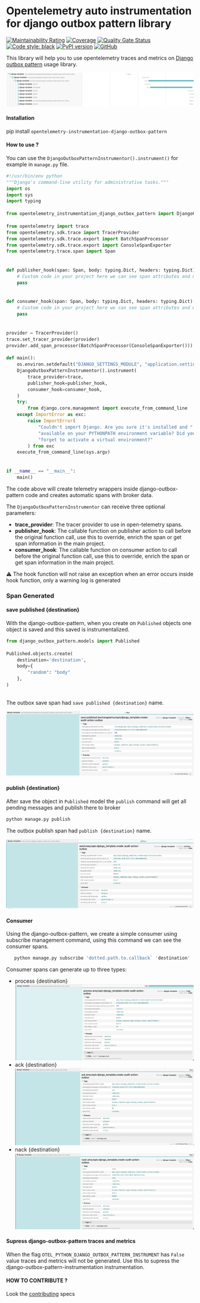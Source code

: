 # Opentelemetry auto instrumentation for django outbox pattern library

[//]: # ([![Build Status]&#40;https://dev.azure.com/juntos-somos-mais-loyalty/python/_apis/build/status/juntossomosmais.opentelemetry-instrumentation-django-outbox-pattern?branchName=main&#41;]&#40;https://dev.azure.com/juntos-somos-mais-loyalty/python/_build/latest?definitionId=272&branchName=main&#41;)
[![Maintainability Rating](https://sonarcloud.io/api/project_badges/measure?project=juntossomosmais_opentelemetry-instrumentation-django-outbox-pattern&metric=sqale_rating&token=80cebbac184a793f8d0be7a3bbe9792f47a6ef23)](https://sonarcloud.io/summary/new_code?id=juntossomosmais_opentelemetry-instrumentation-django-outbox-pattern)
[![Coverage](https://sonarcloud.io/api/project_badges/measure?project=juntossomosmais_opentelemetry-instrumentation-django-outbox-pattern&metric=coverage&token=80cebbac184a793f8d0be7a3bbe9792f47a6ef23)](https://sonarcloud.io/summary/new_code?id=juntossomosmais_opentelemetry-instrumentation-django-outbox-pattern)
[![Quality Gate Status](https://sonarcloud.io/api/project_badges/measure?project=juntossomosmais_opentelemetry-instrumentation-django-outbox-pattern&metric=alert_status&token=80cebbac184a793f8d0be7a3bbe9792f47a6ef23)](https://sonarcloud.io/summary/new_code?id=juntossomosmais_opentelemetry-instrumentation-django-outbox-pattern)
[![Code style: black](https://img.shields.io/badge/code%20style-black-000000.svg)](https://github.com/ambv/black)
[![PyPI version](https://badge.fury.io/py/opentelemetry-instrumentation-django-outbox-pattern.svg)](https://badge.fury.io/py/opentelemetry-instrumentation-django-outbox-pattern)
[![GitHub](https://img.shields.io/github/license/mashape/apistatus.svg)](https://github.com/juntossomosmais/opentelemetry-instrumentation-django-outbox-pattern/blob/main/LICENSE)

This library will help you to use opentelemetry traces and metrics on [Django outbox pattern](https://github.com/juntossomosmais/django-outbox-pattern) usage library.

![Django outbox pattern instrumentation](docs/all_trace_example.png?raw=true)


####  Installation
pip install `opentelemetry-instrumentation-django-outbox-pattern`

#### How to use ?

You can use the `DjangoOutboxPatternInstrumentor().instrument()` for example in `manage.py` file.


```python
#!/usr/bin/env python
"""Django's command-line utility for administrative tasks."""
import os
import sys
import typing

from opentelemetry_instrumentation_django_outbox_pattern import DjangoOutboxPatternInstrumentor

from opentelemetry import trace
from opentelemetry.sdk.trace import TracerProvider
from opentelemetry.sdk.trace.export import BatchSpanProcessor
from opentelemetry.sdk.trace.export import ConsoleSpanExporter
from opentelemetry.trace.span import Span


def publisher_hook(span: Span, body: typing.Dict, headers: typing.Dict):
    # Custom code in your project here we can see span attributes and make custom logic with then.
    pass


def consumer_hook(span: Span, body: typing.Dict, headers: typing.Dict):
    # Custom code in your project here we can see span attributes and make custom logic with then.
    pass


provider = TracerProvider()
trace.set_tracer_provider(provider)
provider.add_span_processor(BatchSpanProcessor(ConsoleSpanExporter()))

def main():
    os.environ.setdefault("DJANGO_SETTINGS_MODULE", "application.settings")
    DjangoOutboxPatternInstrumentor().instrument(
        trace_provider=trace,
        publisher_hook=publisher_hook,
        consumer_hook=consumer_hook,
    )
    try:
        from django.core.management import execute_from_command_line
    except ImportError as exc:
        raise ImportError(
            "Couldn't import Django. Are you sure it's installed and "
            "available on your PYTHONPATH environment variable? Did you "
            "forget to activate a virtual environment?"
        ) from exc
    execute_from_command_line(sys.argv)


if __name__ == "__main__":
    main()
```

The code above will create telemetry wrappers inside django-outbox-pattern code and creates automatic spans with broker data.

The `DjangoOutboxPatternInstrumentor` can receive three optional parameters:
- **trace_provider**: The tracer provider to use in open-telemetry spans.
- **publisher_hook**: The callable function on publisher action to call before the original function call, use this to override, enrich the span or get span information in the main project.
- **consumer_hook**: The callable function on consumer action to call before the original function call, use this to override, enrich the span or get span information in the main project.

:warning: The hook function will not raise an exception when an error occurs inside hook function, only a warning log is generated

### Span Generated

#### save published {destination}

With the django-outbox-pattern, when you create on `Published` objects one object is saved and this saved is instrumentalized.

```python
from django_outbox_pattern.models import Published

Published.objects.create(
    destination='destination',
    body={
        "random": "body"
    },
)
    
```

The outbox save span had `save published {destination}` name.

![save example](docs/save_trace.png?raw=true)

#### publish {destination}

After save the object in `Published` model the `publish` command will get all pending messages and publish there to broker

```bash
python manage.py publish
```

The outbox publish span had `publish {destination}` name.

![publisher example](docs/send_trace.png?raw=true)

#### Consumer

Using the django-outbox-pattern, we create a simple consumer using subscribe management command, using this command
we can see the consumer spans.

```bash
   python manage.py subscribe 'dotted.path.to.callback` 'destination' 'queue_name'
```

Consumer spans can generate up to three types:

- process {destination}
![process trace](docs/process_trace.png?raw=true)
- ack {destination}
![ack trace](docs/ack_trace.png?raw=true)
- nack {destination}
![nack trace](docs/nack_trace.png?raw=true)

#### Supress django-outbox-pattern traces and metrics
When the flag `OTEL_PYTHON_DJANGO_OUTBOX_PATTERN_INSTRUMENT` has `False` value traces and metrics will not be generated.
Use this to supress the django-outbox-pattern-instrumentation instrumentation.

#### HOW TO CONTRIBUTE ?
Look the [contributing](./CONTRIBUTING.md) specs
